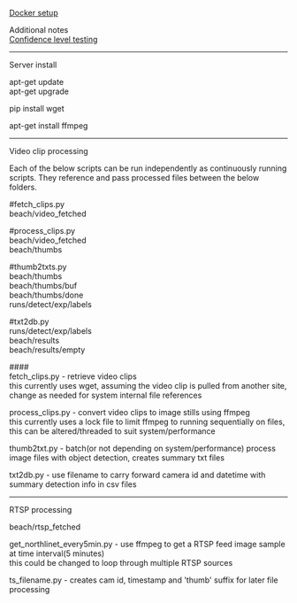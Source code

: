 [Docker setup](https://github.com/jcothran/webcoos/blob/main/docker_setup.md)

Additional notes<br/>
[Confidence level testing](https://github.com/jcothran/webcoos/blob/main/detection_confidence_testing.md)

---
Server install
 
apt-get update<br/>
apt-get upgrade

pip install wget

apt-get install ffmpeg

---
Video clip processing

Each of the below scripts can be run independently as continuously running scripts. They reference and pass processed files between the below folders.

#fetch_clips.py<br/>
beach/video_fetched

#process_clips.py<br/>
beach/video_fetched<br/>
beach/thumbs<br/>

#thumb2txts.py<br/>
beach/thumbs<br/>
beach/thumbs/buf<br/>
beach/thumbs/done<br/>
runs/detect/exp/labels 

#txt2db.py<br/>
runs/detect/exp/labels<br/>
beach/results<br/>
beach/results/empty 


####<br/>
fetch_clips.py - retrieve video clips<br/>
  this currently uses wget, assuming the video clip is pulled from another site, change as needed for system internal file references

process_clips.py - convert video clips to image stills using ffmpeg<br/>
  this currently uses a lock file to limit ffmpeg to running sequentially on files, this can be altered/threaded to suit system/performance

thumb2txt.py - batch(or not depending on system/performance) process image files with object detection, creates summary txt files

txt2db.py - use filename to carry forward camera id and datetime with summary detection info in csv files

---
RTSP processing

beach/rtsp_fetched

get_northlinet_every5min.py - use ffmpeg to get a RTSP feed image sample at time interval(5 minutes)<br/>
  this could be changed to loop through multiple RTSP sources

ts_filename.py - creates cam id, timestamp and 'thumb' suffix for later file processing


